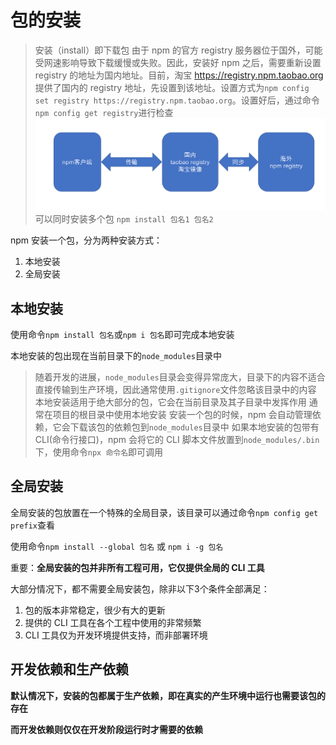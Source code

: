 # 包的安装

> 安装（install）即下载包
> 由于 npm 的官方 registry 服务器位于国外，可能受网速影响导致下载缓慢或失败。因此，安装好 npm 之后，需要重新设置 registry 的地址为国内地址。目前，淘宝 https://registry.npm.taobao.org 提供了国内的 registry 地址，先设置到该地址。设置方式为```npm config set registry https://registry.npm.taobao.org```。设置好后，通过命令```npm config get registry```进行检查
> ![](assets/2019-12-16-10-25-13.png)
> 可以同时安装多个包  `npm install 包名1 包名2`

npm 安装一个包，分为两种安装方式：

1. 本地安装
2. 全局安装


## 本地安装

使用命令```npm install 包名```或```npm i 包名```即可完成本地安装

本地安装的包出现在当前目录下的```node_modules```目录中

> 随着开发的进展，```node_modules```目录会变得异常庞大，目录下的内容不适合直接传输到生产环境，因此通常使用```.gitignore```文件忽略该目录中的内容
> 本地安装适用于绝大部分的包，它会在当前目录及其子目录中发挥作用
> 通常在项目的根目录中使用本地安装
> 安装一个包的时候，npm 会自动管理依赖，它会下载该包的依赖包到```node_modules```目录中
> 如果本地安装的包带有 CLI(命令行接口)，npm 会将它的 CLI 脚本文件放置到```node_modules/.bin```下，使用命令```npx 命令名```即可调用

## 全局安装

全局安装的包放置在一个特殊的全局目录，该目录可以通过命令```npm config get prefix```查看

使用命令```npm install --global 包名``` 或 ```npm i -g 包名```

重要：**全局安装的包并非所有工程可用，它仅提供全局的 CLI 工具**

大部分情况下，都不需要全局安装包，除非以下3个条件全部满足：

1. 包的版本非常稳定，很少有大的更新
2. 提供的 CLI 工具在各个工程中使用的非常频繁
3. CLI 工具仅为开发环境提供支持，而非部署环境

## 开发依赖和生产依赖

**默认情况下，安装的包都属于生产依赖，即在真实的产生环境中运行也需要该包的存在**

**而开发依赖则仅仅在开发阶段运行时才需要的依赖**
